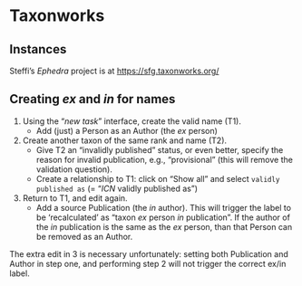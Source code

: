 # Taxonworks

## Instances

Steffi’s _Ephedra_ project is at <https://sfg.taxonworks.org/>

## Creating _ex_ and _in_ for names

 1. Using the “_new task_” interface, create the valid name (T1). 
    * Add (just) a Person as an Author (the _ex_ person)
 2. Create another taxon of the same rank and name (T2). 
    * Give T2 an “invalidly published” status, or even better, specify
      the reason for invalid publication, e.g., “provisional” (this
      will remove the validation question).
    * Create a relationship to T1: click on “Show all” and select
      `validly published as` (= “_ICN_ validly published as”)
 3. Return to T1, and edit again.
    * Add a source Publication (the _in_ author).  This will trigger
      the label to be ‘recalculated’ as “taxon _ex_ person _in_
      publication”. If the author of the _in_ publication is the same
      as the _ex_ person, than that Person can be removed as an
      Author.  
      
The extra edit in 3 is necessary unfortunately: setting both
Publication and Author in step one, and performing step 2 will not
trigger the correct ex/in label.

